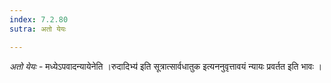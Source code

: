 ```yaml
---
index: 7.2.80
sutra: अतो येयः

---
```

_अतो येयः_ - मध्येऽपवादन्यायेनेति ।रुदादिभ्य॑ इति सूत्रात्सार्वधातुक इत्यननुवृत्तावयं न्यायः प्रवर्तत इति भावः ।